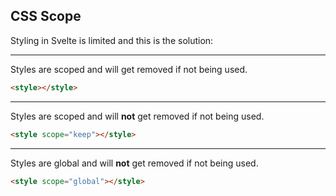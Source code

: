 ## CSS Scope

Styling in Svelte is limited and this is the solution:

---

Styles are scoped and will get removed if not being used.

```html
<style></style>
```

---

Styles are scoped and will **not** get removed if not being used.

```html
<style scope="keep"></style>
```

---

Styles are global and will **not** get removed if not being used.

```html
<style scope="global"></style>
```
